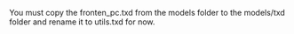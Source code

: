 You must copy the fronten_pc.txd from the models folder to the models/txd folder and rename it to utils.txd for now.
